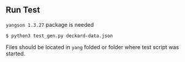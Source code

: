 ## Run Test 

`yangson 1.3.27` package is needed
```
$ python3 test_gen.py deckard-data.json
```
Files should be located in `yang` folded or folder where test script was started.